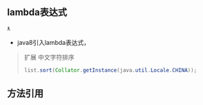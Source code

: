 ## lambda表达式

`ƛ` 

- java8引入lambda表达式，

> 扩展
> 中文字符排序
>
> ```java
> list.sort(Collator.getInstance(java.util.Locale.CHINA));
> ```

## 方法引用


















